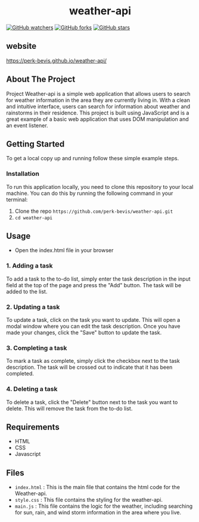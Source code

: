 <h1 align="center"> weather-api </h1>

[![GitHub watchers](https://img.shields.io/github/watchers/microsoft/Generative-AI-For-Beginners.svg?style=social&label=Watch)](https://GitHub.com/microsoft/Generative-AI-For-Beginners/watchers/?WT.mc_id=academic-105485-koreyst)
[![GitHub forks](https://img.shields.io/github/forks/microsoft/Generative-AI-For-Beginners.svg?style=social&label=Fork)](https://GitHub.com/microsoft/Generative-AI-For-Beginners/network/?WT.mc_id=academic-105485-koreyst)
[![GitHub stars](https://img.shields.io/github/stars/microsoft/Generative-AI-For-Beginners.svg?style=social&label=Star)](https://GitHub.com/microsoft/Generative-AI-For-Beginners/stargazers/?WT.mc_id=academic-105485-koreyst)

## website
https://perk-bevis.github.io/weather-api/

## About The Project
Project Weather-api is a simple web application that allows users to search for weather information in the area they are currently living in. With a clean and intuitive interface, users can search for information about weather and rainstorms in their residence.
This project is built using JavaScript and is a great example of a basic web application that uses DOM manipulation and an event listener.

## Getting Started

To get a local copy up and running follow these simple example steps.

### Installation

To run this application locally, you need to clone this repository to your local machine. You can do this by running the following command in your terminal:
1. Clone the repo `https://github.com/perk-bevis/weather-api.git`
2. `cd weather-api`

## Usage

- Open the index.html file in your browser

### 1. Adding a task
To add a task to the to-do list, simply enter the task description in the input field at the top of the page and press the "Add" button. The task will be added to the list.

### 2. Updating a task
To update a task, click on the task you want to update. This will open a modal window where you can edit the task description. Once you have made your changes, click the "Save" button to update the task.

### 3. Completing a task
To mark a task as complete, simply click the checkbox next to the task description. The task will be crossed out to indicate that it has been completed.

### 4. Deleting a task
To delete a task, click the "Delete" button next to the task you want to delete. This will remove the task from the to-do list.

## Requirements

- HTML
- CSS
- Javascript
  
## Files

* `index.html` :
This is the main file that contains the html code for the Weather-api.
* `style.css` :
This file contains the styling for the weather-api.
* `main.js` :
This file contains the logic for the weather, including searching for sun, rain, and wind storm information in the area where you live.
